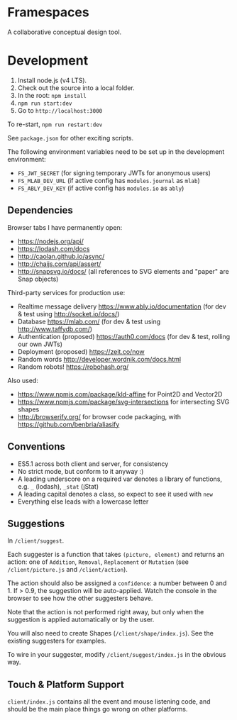# Framespaces

A collaborative conceptual design tool.

# Development
1. Install node.js (v4 LTS).
2. Check out the source into a local folder.
3. In the root: `npm install`
4. `npm run start:dev`
5. Go to `http://localhost:3000`

To re-start, `npm run restart:dev`

See `package.json` for other exciting scripts.

The following environment variables need to be set up in the development environment:
* `FS_JWT_SECRET` (for signing temporary JWTs for anonymous users)
* `FS_MLAB_DEV_URL` (if active config has `modules.journal` as `mlab`)
* `FS_ABLY_DEV_KEY` (if active config has `modules.io` as `ably`)

## Dependencies
Browser tabs I have permanently open:
- https://nodejs.org/api/
- https://lodash.com/docs
- http://caolan.github.io/async/
- http://chaijs.com/api/assert/
- http://snapsvg.io/docs/ (all references to SVG elements and "paper" are Snap objects)

Third-party services for production use:
- Realtime message delivery https://www.ably.io/documentation (for dev & test using http://socket.io/docs/)
- Database https://mlab.com/ (for dev & test using http://www.taffydb.com/)
- Authentication (proposed) https://auth0.com/docs (for dev & test, rolling our own JWTs)
- Deployment (proposed) https://zeit.co/now
- Random words http://developer.wordnik.com/docs.html
- Random robots! https://robohash.org/

Also used:

- https://www.npmjs.com/package/kld-affine for Point2D and Vector2D
- https://www.npmjs.com/package/svg-intersections for intersecting SVG shapes
- http://browserify.org/ for browser code packaging, with https://github.com/benbria/aliasify

## Conventions
- ES5.1 across both client and server, for consistency
- No strict mode, but conform to it anyway :)
- A leading underscore on a required var denotes a library of functions, e.g. `_` (lodash), `_stat` (jStat)
- A leading capital denotes a class, so expect to see it used with `new`
- Everything else leads with a lowercase letter

## Suggestions
In `/client/suggest`.

Each suggester is a function that takes `(picture, element)` and returns an action: one of `Addition`, `Removal`, `Replacement` or `Mutation` (see `/client/picture.js` and `/client/action`).

The action should also be assigned a  `confidence`: a number between 0 and 1. If > 0.9, the suggestion will be auto-applied. Watch the console in the browser to see how the other suggesters behave.

Note that the action is not performed right away, but only when the suggestion is applied automatically or by the user.

You will also need to create Shapes (`/client/shape/index.js`). See the existing suggesters for examples.

To wire in your suggester, modify `/client/suggest/index.js` in the obvious way.

## Touch & Platform Support
`client/index.js` contains all the event and mouse listening code, and should be the main place things go wrong on other platforms.
